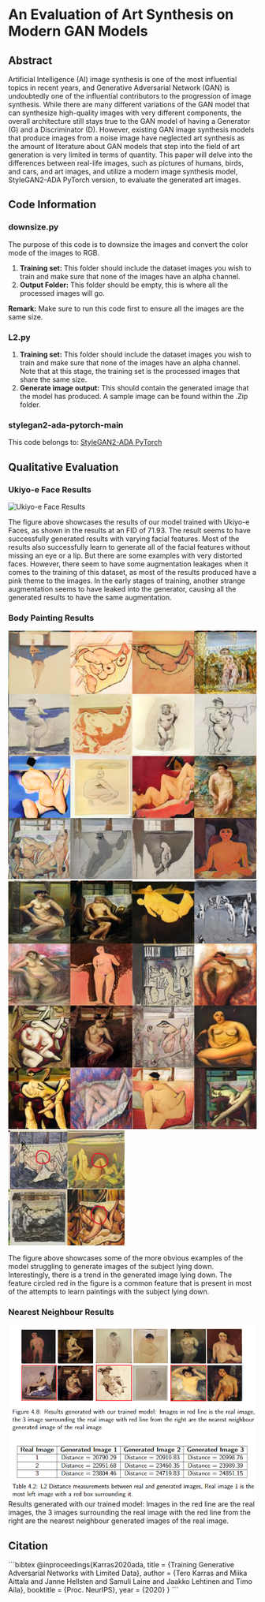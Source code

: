 # An Evaluation of Art Synthesis on Modern GAN Models

## Abstract
Artificial Intelligence (AI) image synthesis is one of the most influential topics in recent years, and Generative Adversarial Network (GAN) is undoubtedly one of the influential contributors to the progression of image synthesis. While there are many different variations of the GAN model that can synthesize high-quality images with very different components, the overall architecture still stays true to the GAN model of having a Generator (G) and a Discriminator (D). However, existing GAN image synthesis models that produce images from a noise image have neglected art synthesis as the amount of literature about GAN models that step into the field of art generation is very limited in terms of quantity. This paper will delve into the differences between real-life images, such as pictures of humans, birds, and cars, and art images, and utilize a modern image synthesis model, StyleGAN2-ADA PyTorch version, to evaluate the generated art images.

## Code Information

### downsize.py
The purpose of this code is to downsize the images and convert the color mode of the images to RGB.

1. **Training set:** This folder should include the dataset images you wish to train and make sure that none of the images have an alpha channel.
2. **Output Folder:** This folder should be empty, this is where all the processed images will go.

**Remark:** Make sure to run this code first to ensure all the images are the same size.

### L2.py
1. **Training set:** This folder should include the dataset images you wish to train and make sure that none of the images have an alpha channel. Note that at this stage, the training set is the processed images that share the same size.
2. **Generate image output:** This should contain the generated image that the model has produced. A sample image can be found within the .Zip folder.

### stylegan2-ada-pytorch-main
This code belongs to: [StyleGAN2-ADA PyTorch](https://github.com/NVlabs/stylegan2-ada-pytorch)

## Qualitative Evaluation

### Ukiyo-e Face Results
![Ukiyo-e Face Results](nu/Ukei.png)

The figure above showcases the results of our model trained with Ukiyo-e Faces, as shown in the results at an FID of 71.93. The result seems to have successfully generated results with varying facial features. Most of the results also successfully learn to generate all of the facial features without missing an eye or a lip. But there are some examples with very distorted faces. However, there seem to have some augmentation leakages when it comes to the training of this dataset, as most of the results produced have a pink theme to the images. In the early stages of training, another strange augmentation seems to have leaked into the generator, causing all the generated results to have the same augmentation.

### Body Painting Results
![Body Paint](nu/BadRes.png)
![Body Paint](nu/nures.png)
![Body Paint](nu/Trend.png)

The figure above showcases some of the more obvious examples of the model struggling to generate images of the subject lying down. Interestingly, there is a trend in the generated image lying down. The feature circled red in the figure is a common feature that is present in most of the attempts to learn paintings with the subject lying down.

### Nearest Neighbour Results
![Nearest Neighbour Results](nu/KNN.png)
Results generated with our trained model: Images in the red line are the real images, the 3 images surrounding the real image with the red line from the right are the nearest neighbour generated images of the real image.

## Citation
\`\`\`bibtex
@inproceedings{Karras2020ada,
  title     = {Training Generative Adversarial Networks with Limited Data},
  author    = {Tero Karras and Miika Aittala and Janne Hellsten and Samuli Laine and Jaakko Lehtinen and Timo Aila},
  booktitle = {Proc. NeurIPS},
  year      = {2020}
}
\`\`\`
